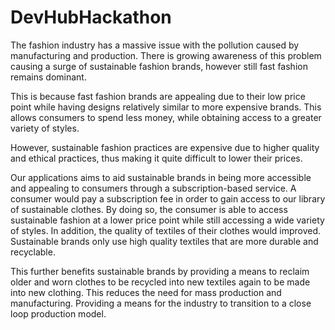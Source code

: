 # DevHubHackathon
The fashion industry has a massive issue with the pollution caused by manufacturing and production. There is growing awareness of this problem causing a surge of sustainable fashion brands, however still fast fashion remains dominant. 

This is because fast fashion brands are appealing due to their low price point while having designs relatively similar to more expensive brands. This allows consumers to spend less money, while obtaining access to a greater variety of styles.

However, sustainable fashion practices are expensive due to higher quality and ethical practices, thus making it quite difficult to lower their prices.

Our applications aims to aid sustainable brands in being more accessible and appealing to consumers through a subscription-based service. A consumer would pay a subscription fee in order to gain access to our library of sustainable clothes. By doing so, the consumer is able to access sustainable fashion at a lower price point while still accessing a wide variety of styles. In addition, the quality of textiles of their clothes would improved. Sustainable brands only use high quality textiles that are more durable and recyclable.

This further benefits sustainable brands by providing a means to reclaim older and worn clothes to be recycled into new textiles again to be made into new clothing. This reduces the need for mass production and manufacturing. Providing a means for the industry to transition to a close loop production model.
